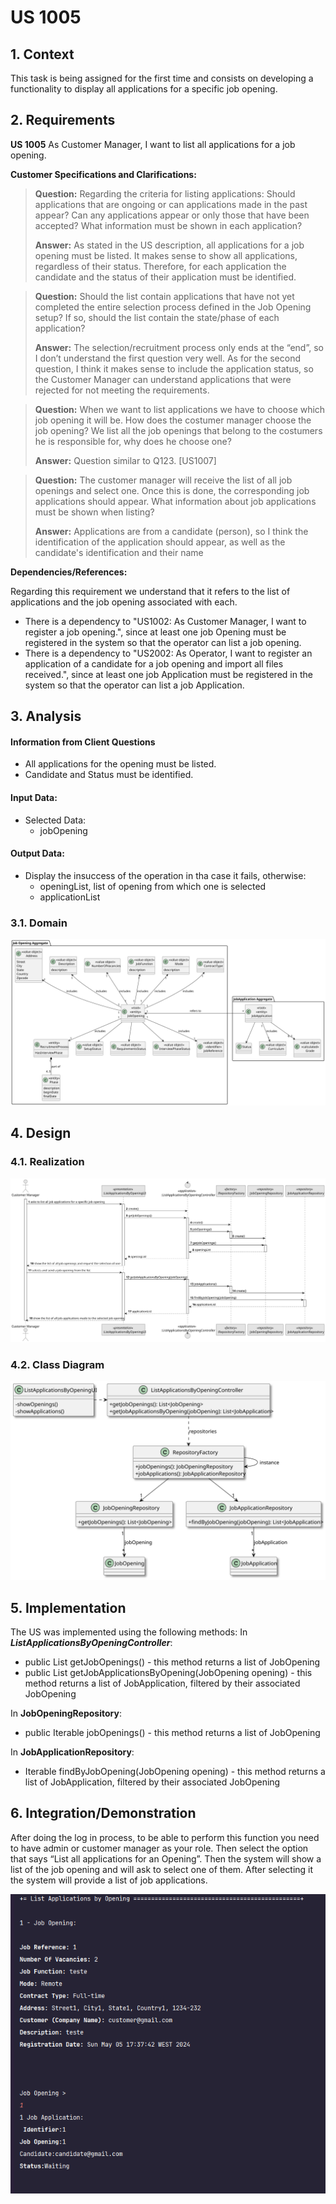 # US 1005


## 1. Context

This task is being assigned for the first time and consists on developing a functionality to display all applications for a specific job opening.


## 2. Requirements


**US 1005**  As Customer Manager, I want to list all applications for a job opening.

[//]: # (**Acceptance Criteria:**)
[//]: # ()
[//]: # (- 1005.1. )

**Customer Specifications and Clarifications:**

> **Question:** Regarding the criteria for listing applications: Should applications that are ongoing or can applications made in the past appear? Can any applications appear or only those that have been accepted? What information must be shown in each application?
> 
> **Answer:** As stated in the US description, all applications for a job opening must be listed. It makes sense to show all applications, regardless of their status. Therefore, for each application the candidate and the status of their application must be identified.

> **Question:** Should the list contain applications that have not yet completed the entire selection process defined in the Job Opening setup? If so, should the list contain the state/phase of each application?
>
> **Answer:** The selection/recruitment process only ends at the “end”, so I don’t understand the first question very well. As for the second question, I think it makes sense to include the application status, so the Customer Manager can understand applications that were rejected for not meeting the requirements.


> **Question:** When we want to list applications we have to choose which job opening it will be. How does the costumer manager choose the job opening? We list all the job openings that belong to the costumers he is responsible for, why does he choose one?
> 
> **Answer:** Question similar to Q123. [US1007]

> **Question:** The customer manager will receive the list of all job openings and select one. Once this is done, the corresponding job applications should appear. What information about job applications must be shown when listing?
> 
> **Answer:** Applications are from a candidate (person), so I think the identification of the application should appear, as well as the candidate's identification and their name

**Dependencies/References:**

Regarding this requirement we understand that it refers to the list of applications and the job opening associated with each.

* There is a dependency to "US1002: As Customer Manager, I want to register a job opening.", since at least one job Opening must be registered in the system so that the operator can list a job opening.
* There is a dependency to "US2002: As Operator, I want to register an application of a candidate for a job opening and import all files received.", since at least one job Application must be registered in the system so that the operator can list a job Application.



## 3. Analysis

[//]: # (*In this section, the team should report the study/analysis/comparison that was done in order to take the best design decisions for the requirement. This section should also include supporting diagrams/artifacts &#40;such as domain model; use case diagrams, etc.&#41;,*)
#### Information from Client Questions
- All applications for the opening must be listed.
- Candidate and Status must be identified.


#### Input Data:
- Selected Data:
  - jobOpening


#### Output Data:
- Display the insuccess of the operation in tha case it fails, otherwise:
  - openingList, list of opening from which one is selected
  - applicationList

### 3.1. Domain

![subdomainmodel](us1005-sub-domain-model.svg "A Sub Domain Model")

## 4. Design

[//]: # (*In this section, the team should present the solution design that was adopted to solve the requirement. This should include, at least, a diagram of the realization of the functionality &#40;e.g., sequence diagram&#41;, a class diagram &#40;presenting the classes that support the functionality&#41;, the identification and rational behind the applied design patterns and the specification of the main tests used to validate the functionality.*)

### 4.1. Realization

![sequence diagram](sequence-diagram-1005.svg "A Sequence Diagram")

### 4.2. Class Diagram

![a class diagram](class-diagram-01.svg "A Class Diagram")

[//]: # (### 4.3. Applied Patterns)

[//]: # (### 4.4. Tests)

[//]: # (Include here the main tests used to validate the functionality. Focus on how they relate to the acceptance criteria.)
[//]: # ()
[//]: # (**Test 1:** *Verifies that it is not possible to ...*)
[//]: # ()
[//]: # (**Refers to Acceptance Criteria:** G002.1)


[//]: # (```)

[//]: # (@Test&#40;expected = IllegalArgumentException.class&#41;)

[//]: # (public void ensureXxxxYyyy&#40;&#41; {)

[//]: # (	...)

[//]: # (})

[//]: # (````)

## 5. Implementation

[//]: # (*In this section the team should present, if necessary, some evidences that the implementation is according to the design. It should also describe and explain other important artifacts necessary to fully understand the implementation like, for instance, configuration files.*)
[//]: # ()
[//]: # (*It is also a best practice to include a listing &#40;with a brief summary&#41; of the major commits regarding this requirement.*)

The US was implemented using the following methods:
In ***ListApplicationsByOpeningController***:
- public List<JobOpening> getJobOpenings() - this method returns a list of JobOpening
- public List<JobApplication> getJobApplicationsByOpening(JobOpening opening) - this method returns a list of JobApplication, filtered by their associated JobOpening

In **JobOpeningRepository**:
- public Iterable<JobOpening> jobOpenings() - this method returns a list of JobOpening

In **JobApplicationRepository**:
- Iterable<JobApplication> findByJobOpening(JobOpening opening) - this method returns a list of JobApplication, filtered by their associated JobOpening


## 6. Integration/Demonstration
After doing the log in process, to be able to perform this function you need to have admin or customer manager as your role. Then select the option that says “List all applications for an Opening”.
Then the system will show a list of the job opening and will ask to select one of them.
After selecting it the system will provide a list of job applications.

[//]: # (*In this section the team should describe the efforts realized in order to integrate this functionality with the other parts/components of the system*)
[//]: # ()
[//]: # (*It is also important to explain any scripts or instructions required to execute and demonstrate this functionality*)

![img_1.png](img_1.png)


[//]: # (## 7. Observations)

[//]: # ()
[//]: # (*This section should be used to include any content that does not fit any of the previous sections.*)

[//]: # ()
[//]: # (*The team should present here, for instance, a critical perspective on the developed work including the analysis of alternative solutions or related works*)

[//]: # ()
[//]: # (*The team should include in this section statements/references regarding third party works that were used in the development this work.*)